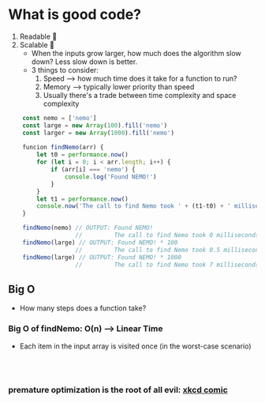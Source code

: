 # What is good code?
1. Readable 💎
2. Scalable 📐
    * When the inputs grow larger, how much does the algorithm slow down? Less slow down is better.
    * 3 things to consider:
        1. Speed --> how much time does it take for a function to run?
        2. Memory --> typically lower priority than speed
        3. Usually there's a trade between time complexity and space complexity
```javascript
    const nemo = ['nemo']
    const large = new Array(100).fill('nemo')
    const larger = new Array(1000).fill('nemo')
    
    funcion findNemo(arr) {
        let t0 = performance.now()
        for (let i = 0; i < arr.length; i++) {
            if (arr[i] === 'nemo') {
                console.log('Found NEMO!')
            }
        }
        let t1 = performance.now()
        console.now('The call to find Nemo took ' + (t1-t0) + ' milliseconds')
    }

    findNemo(nemo) // OUTPUT: Found NEMO!
                   //         The call to find Nemo took 0 milliseconds
    findNemo(large) // OUTPUT: Found NEMO! * 100
                   //         The call to find Nemo took 0.5 milliseconds
    findNemo(large) // OUTPUT: Found NEMO! * 1000
                   //         The call to find Nemo took 7 milliseconds
```

## Big O
* How many steps does a function take?

### Big O of findNemo: O(n) --> Linear Time
* Each item in the input array is visited once (in the worst-case scenario)

</br>
</br>

### premature optimization is the root of all evil: [xkcd comic](https://www.explainxkcd.com/wiki/index.php/1691:_Optimization)